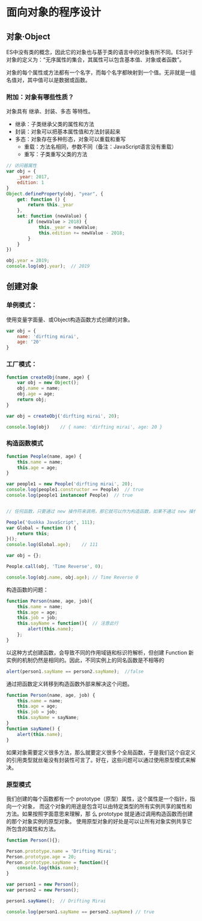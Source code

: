 # 面向对象的程序设计

## 对象·Object

ES中没有类的概念，因此它的对象也与基于类的语言中的对象有所不同。ES对于对象的定义为：“无序属性的集合，其属性可以包含基本值、对象或者函数”。

对象的每个属性或方法都有一个名字，而每个名字都映射到一个值。无非就是一组名值对，其中值可以是数据或函数。

### 附加：对象有哪些性质？

对象具有 继承、封装、多态 等特性。

* 继承：子类继承父类的属性和方法
* 封装：对象可以把基本属性值和方法封装起来
* 多态：对象存在多种形态，对象可以重载和重写
    * 重载：方法名相同，参数不同（备注：JavaScript语言没有重载）
    * 重写：子类重写父类的方法

```js
// 访问器属性
var obj = {
    _year: 2017,
    edition: 1
}
Object.defineProperty(obj, "year", {
    get: function () {
        return this._year
    },
    set: function (newValue) {
        if (newValue > 2018) {
            this._year = newValue;
            this.edition += newValue - 2018;
        }
    }
})

obj.year = 2019;
console.log(obj.year);  // 2019
```

## 创建对象

### 单例模式：

使用变量字面量、或Object构造函数方式创建的对象。

```js
var obj = {
    name: 'dirfting mirai',
    age: '20'
}
```

### 工厂模式：

```js
function createObj(name, age) {
    var obj = new Object();
    obj.name = name;
    obj.age = age;
    return obj;
}

var obj = createObj('dirfting mirai', 20);

console.log(obj)    // ​​​​​{ name: 'dirfting mirai', age: 20 }​​​​​
```

### 构造函数模式

```js
function People(name, age) {
    this.name = name;
    this.age = age;
}

var people1 = new People('dirfting mirai', 20);
console.log(people1.constructor == People)  // true
console.log(people1 instanceof People)  // true


// 任何函数，只要通过 new 操作符来调用，那它就可以作为构造函数，如果不通过 new 操作符来调用，那它跟普通函数也不会有什么两样。

People('Quokka JavaScript', 111);
var Global = function () {
    return this;
}();
console.log(Global.age);    // 111

var obj = {};

People.call(obj, 'Time Reverse', 0);

console.log(obj.name, obj.age); // Time Reverse 0
```

构造函数的问题：

```js
function Person(name, age, job){
    this.name = name;
    this.age = age;
    this.job = job;
    this.sayName = function(){  // 注意此行
        alert(this.name);
    };
}
```

以这种方式创建函数，会导致不同的作用域链和标识符解析，但创建 Function 新实例的机制仍然是相同的。因此，不同实例上的同名函数是不相等的

```js
alert(person1.sayName == person2.sayName);  //false
```

通过把函数定义转移到构造函数外部来解决这个问题。

```js
function Person(name, age, job) {
    this.name = name;
    this.age = age;
    this.job = job;
    this.sayName = sayName;
}
function sayName() {
    alert(this.name);
}
```

如果对象需要定义很多方法，那么就要定义很多个全局函数，于是我们这个自定义的引用类型就丝毫没有封装性可言了。好在，这些问题可以通过使用原型模式来解决。

### 原型模式

我们创建的每个函数都有一个 prototype（原型）属性，这个属性是一个指针，指向一个对象，
而这个对象的用途是包含可以由特定类型的所有实例共享的属性和方法。如果按照字面意思来理解，那
么 prototype 就是通过调用构造函数而创建的那个对象实例的原型对象。
使用原型对象的好处是可以让所有对象实例共享它所包含的属性和方法。

```js
function Person(){};

Person.prototype.name = 'Drifting Mirai';
Person.prototype.age = 20;
Person.prototype.sayName = function(){
    console.log(this.name);
}

var person1 = new Person();
var person2 = new Person();

person1.sayName();  // ​​​​​Drifting Mirai

console.log(person1.sayName == person2.sayName) // true
```